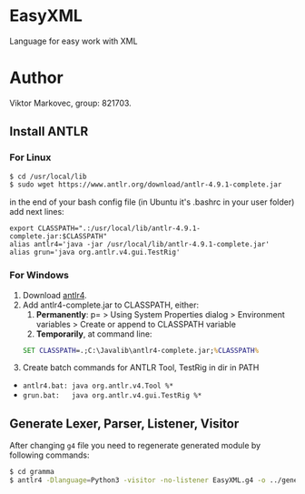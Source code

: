 # EasyXML
Language for easy work with XML

# Author
Viktor Markovec, group: 821703.

## Install ANTLR

### For Linux

``` bash
$ cd /usr/local/lib
$ sudo wget https://www.antlr.org/download/antlr-4.9.1-complete.jar
```
in the end of your bash config file (in Ubuntu it's .bashrc in your user folder) add next lines:
```
export CLASSPATH=".:/usr/local/lib/antlr-4.9.1-complete.jar:$CLASSPATH"
alias antlr4='java -jar /usr/local/lib/antlr-4.9.1-complete.jar'
alias grun='java org.antlr.v4.gui.TestRig'
```
### For Windows
  1. Download [antlr4](https://www.antlr.org/download/antlr-4.9.1-complete.jar).
  1. Add antlr4-complete.jar to CLASSPATH, either:
     1. **Permanently**: 
p=        > Using System Properties dialog > Environment variables > Create or append to CLASSPATH variable
     1. **Temporarily**, at command line:
      ```cmd 
      SET CLASSPATH=.;C:\Javalib\antlr4-complete.jar;%CLASSPATH%
      ```
  1. Create batch commands for ANTLR Tool, TestRig in dir in PATH
  * `antlr4.bat: java org.antlr.v4.Tool %*`
  * `grun.bat:   java org.antlr.v4.gui.TestRig %*`
  
  ## Generate Lexer, Parser, Listener, Visitor
  
After changing `g4` file you need to regenerate generated module by following commands:

  ```bash 
  $ cd gramma
  $ antlr4 -Dlanguage=Python3 -visitor -no-listener EasyXML.g4 -o ../generated/
  ```
